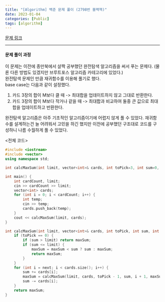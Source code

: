 ```yaml
---
title: "[Algorithm] 백준 문제 풀이 (2798번 블랙잭)"
date: 2023-01-04
categories: [Public]
tags: [algorithm]
---
```


[문제 링크](https://www.acmicpc.net/problem/2798 "블랙잭")

---

#### 문제 풀이 과정

이 문제는 이전에 종만북에서 살짝 공부했던 완전탐색 알고리즘을 써서 푸는 문제다. (물론 다른 방법도 있겠지만 브루트포스 알고리즘 카테고리에 있었다.)<br>
완전탐색 문제인 만큼 재귀함수를 이용해 풀기로 했다.<br>
base case는 다음과 같이 설정했다.<br>
1. 카드 3장의 합이 M보다 클 때 -> 최대합을 업데이트하지 않고 그대로 반환한다.
2. 카드 3장의 합이 M보다 작거나 같을 때 -> 최대합과 비교하여 둘중 큰 값으로 최대합을 업데이트하고 반환한다.


완전탐색 알고리즘은 아주 기초적인 알고리즘이기에 어렵지 않게 풀 수 있었다. 재귀함수를 설계하는건 늘 어려워서 고민을 하긴 했지만 이전에 공부했던 구조대로 코드를 구성하니 나름 수월하게 풀 수 있었다.

<전체 코드>
~~~cpp
#include <iostream>
#include <vector>
using namespace std;

int calcMaxSum(int limit, vector<int>& cards, int toPick=3, int sum=0, int next=0, int maxSum=-1);

int main() {
	int cardCount, limit;
	cin >> cardCount >> limit;
	vector<int> cards;
	for (int i = 0; i < cardCount; i++) {
		int temp;
		cin >> temp;
		cards.push_back(temp);
	}
	cout << calcMaxSum(limit, cards);
}

int calcMaxSum(int limit, vector<int>& cards, int toPick, int sum, int next, int maxSum) {
	if (toPick == 0) {
		if (sum > limit) return maxSum;
		if (sum <= limit) {
			maxSum = maxSum < sum ? sum : maxSum;
			return maxSum;
		}
	}
	for (int i = next; i < cards.size(); i++) {
		sum += cards[i];
		maxSum = calcMaxSum(limit, cards, toPick - 1, sum, i + 1, maxSum);
		sum -= cards[i];
	}
	return maxSum;
}
~~~
